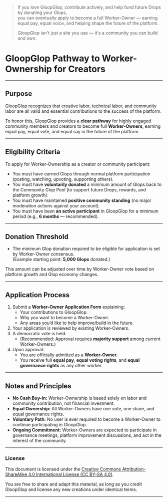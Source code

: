 > If you love GloopGlop, contribute actively, and help fund future Drops by donating your Glops,  
> you can eventually apply to become a full Worker-Owner — earning equal pay, equal voice, and helping shape the future of the platform.  
>  
> GloopGlop isn't just a site you use — it's a community you can build and own.


# **GloopGlop Pathway to Worker-Ownership for Creators**

---

## **Purpose**
GloopGlop recognizes that creative labor, technical labor, and community labor are all valid and essential contributions to the success of the platform.

To honor this, GloopGlop provides a **clear pathway** for highly engaged community members and creators to become full **Worker-Owners**, earning equal pay, equal vote, and equal say in the future of the platform.

---

## **Eligibility Criteria**
To apply for Worker-Ownership as a creator or community participant:

- You must have earned Glops through normal platform participation (posting, watching, upvoting, supporting others).
- You must have **voluntarily donated** a minimum amount of Glops back to the Community Glop Pool (to support future Drops, rewards, and platform growth).
- You must have maintained **positive community standing** (no major moderation actions against your account).
- You must have been **an active participant** in GloopGlop for a minimum period (e.g., **6 months** — recommended).

---

## **Donation Threshold**
- The minimum Glop donation required to be eligible for application is set by Worker-Owner consensus.  
  (Example starting point: **5,000 Glops** donated.)

This amount can be adjusted over time by Worker-Owner vote based on platform growth and Glop economy changes.

---

## **Application Process**
1. Submit a **Worker-Owner Application Form** explaining:
   - Your contributions to GloopGlop.
   - Why you want to become a Worker-Owner.
   - Any areas you’d like to help improve/build in the future.
2. Your application is reviewed by existing Worker-Owners.
3. A democratic vote is held.
   - (Recommended: Approval requires **majority support** among current Worker-Owners.)
4. Upon approval:
   - You are officially admitted as a **Worker-Owner**.
   - You receive full **equal pay**, **equal voting rights**, and **equal governance rights** as any other worker.

---

## **Notes and Principles**
- **No Cash Buy-in:** Worker-Ownership is based solely on labor and community contribution, not financial investment.
- **Equal Ownership:** All Worker-Owners have one vote, one share, and equal governance rights.
- **Voluntary Path:** No user is ever required to become a Worker-Owner to continue participating in GloopGlop.
- **Ongoing Commitment:** Worker-Owners are expected to participate in governance meetings, platform improvement discussions, and act in the interest of the community.


---

### License

This document is licensed under the [Creative Commons Attribution-ShareAlike 4.0 International License (CC BY-SA 4.0)](https://creativecommons.org/licenses/by-sa/4.0/).

You are free to share and adapt this material, as long as you credit GloopGlop and license any new creations under identical terms.

---
